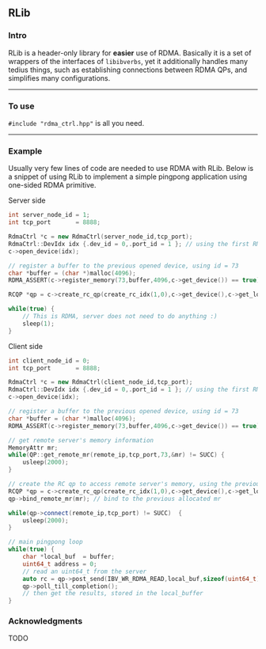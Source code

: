 ## RLib

### Intro

RLib is a header-only library for **easier** use of RDMA. Basically it is a set of wrappers of the interfaces of `libibverbs`, 
yet it additionally handles many tedius things, such as establishing connections between RDMA QPs, and simplifies many configurations.

------

### To use

`#include "rdma_ctrl.hpp"` is all you need.

------

### Example

Usually very few lines of code are needed to use RDMA with RLib. Below is a snippet of using RLib to implement a 
simple pingpong application using one-sided RDMA primitive.

Server side
```c++
int server_node_id = 1;
int tcp_port       = 8888;

RdmaCtrl *c = new RdmaCtrl(server_node_id,tcp_port);
RdmaCtrl::DevIdx idx {.dev_id = 0,.port_id = 1 }; // using the first RNIC's first port
c->open_device(idx);

// register a buffer to the previous opened device, using id = 73
char *buffer = (char *)malloc(4096);
RDMA_ASSERT(c->register_memory(73,buffer,4096,c->get_device()) == true);

RCQP *qp = c->create_rc_qp(create_rc_idx(1,0),c->get_device(),c->get_local_mr(73));

while(true) {
    // This is RDMA, server does not need to do anything :)
    sleep(1);
}
```

Client side
```c++
int client_node_id = 0;
int tcp_port       = 8888;

RdmaCtrl *c = new RdmaCtrl(client_node_id,tcp_port);
RdmaCtrl::DevIdx idx {.dev_id = 0,.port_id = 1 }; // using the first RNIC's first port
c->open_device(idx);

// register a buffer to the previous opened device, using id = 73
char *buffer = (char *)malloc(4096);
RDMA_ASSERT(c->register_memory(73,buffer,4096,c->get_device()) == true);

// get remote server's memory information
MemoryAttr mr;
while(QP::get_remote_mr(remote_ip,tcp_port,73,&mr) != SUCC) {
    usleep(2000);
}

// create the RC qp to access remote server's memory, using the previous registered memory
RCQP *qp = c->create_rc_qp(create_rc_idx(1,0),c->get_device(),c->get_local_mr(73));
qp->bind_remote_mr(mr); // bind to the previous allocated mr

while(qp->connect(remote_ip,tcp_port) != SUCC)  {
    usleep(2000);
}

// main pingpong loop
while(true) {
    char *local_buf  = buffer;
    uint64_t address = 0;
    // read an uint64_t from the server
    auto rc = qp->post_send(IBV_WR_RDMA_READ,local_buf,sizeof(uint64_t),address,IBV_SEND_SIGNALED);
    qp->poll_till_completion();
    // then get the results, stored in the local_buffer
}

```

### Acknowledgments
TODO
